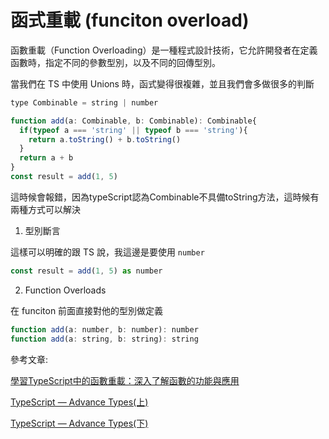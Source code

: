 # 函式重載 (funciton overload)

函數重載（Function Overloading）是一種程式設計技術，它允許開發者在定義函數時，指定不同的參數型別，以及不同的回傳型別。

當我們在 TS 中使用 Unions 時，函式變得很複雜，並且我們會多做很多的判斷

```js
type Combinable = string | number

function add(a: Combinable, b: Combinable): Combinable{
  if(typeof a === 'string' || typeof b === 'string'){
    return a.toString() + b.toString()
  }
  return a + b
}
const result = add(1, 5)
```

這時候會報錯，因為typeScript認為Combinable不具備toString方法，這時候有兩種方式可以解決

1. 型別斷言

這樣可以明確的跟 TS 說，我這邊是要使用 `number`
```js
const result = add(1, 5) as number
```
2. Function Overloads

在 funciton 前面直接對他的型別做定義
```js
function add(a: number, b: number): number
function add(a: string, b: string): string
```


參考文章:

[學習TypeScript中的函數重載：深入了解函數的功能與應用](https://badgameshow.com/steven/typescript/%E5%AD%B8%E7%BF%92typescript%E4%B8%AD%E7%9A%84%E5%87%BD%E6%95%B8%E9%87%8D%E8%BC%89%EF%BC%9A%E6%B7%B1%E5%85%A5%E4%BA%86%E8%A7%A3%E5%87%BD%E6%95%B8%E7%9A%84%E5%8A%9F%E8%83%BD%E8%88%87%E6%87%89%E7%94%A8/)

[TypeScript — Advance Types(上)](https://medium.com/summers-life/typescript-advance-types-9e569b4f6ff2)

[TypeScript — Advance Types(下)](https://medium.com/summers-life/typescript-advance-types-%E4%B8%8B-70a802ceac92)
